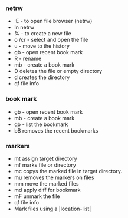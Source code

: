
### netrw
- :E - to open file browser (netrw)  
- In netrw  
-  % - to create a new file
-  o /cr - select and open the file
-  u  - move to the history
-  gb - open recent book mark
-  R  - rename
-  mb - create a book mark
-  D deletes the file or empty directory
-  d creates the directory
-  qf file info
### book mark
-  gb - open recent book mark
-  mb - create a book mark
-  qb  - list the bookmark
-  bB removes the recent bookmarks

### markers
 - mt assign target directory
 - mf marks file or directory
 - mc copys the marked file in target directory.
 - mu removes the markers on files
 - mm move the marked files
 - md apply diff for bookmark
 - mF unmark the file
 - qf file info
 - Mark files using a |location-list|
 